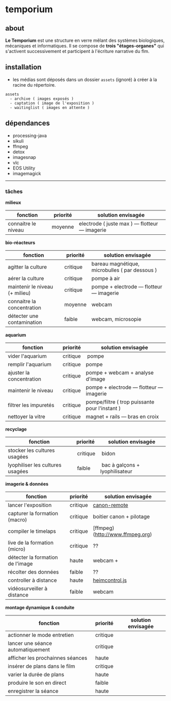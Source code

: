 # temporium

## about
**Le Temporium** est une structure en verre mêlant des systèmes biologiques, mécaniques et  informatiques. Il se compose de **trois "étages-organes"** qui s'activent successivement et participent à l'écriture narrative du flm.

## installation
- les médias sont déposés dans un dossier `assets` (ignoré) à créer à la racine du répertoire.

````
assets
  - archive ( images exposés ) 
  - captation ( image de l'exposition ) 
  - waitinglist ( images en attente )
````

## dépendances

- processing-java
- sikuli
- ffmpeg
- detox
- imagesnap
- vlc
- EOS Utility
- imagemagick

___

### tâches

**milieux**

| fonction                          | priorité | solution envisagée                                            |
| --------------------------------- | -------- |-------------------------------------------------------------- |
| connaitre le niveau               | moyenne  | electrode ( juste max ) — flotteur — imagerie                 |

**bio-réacteurs**

| fonction                          | priorité | solution envisagée                                            |
| --------------------------------- | -------- |-------------------------------------------------------------- |
| agitter la culture                | critique | bareau magnétique, microbulles ( par dessous )                |
| aérer la culture                  | critique | pompe à air                                                   |
| maintenir le niveau (+ milieu)    | critique | pompe + electrode — flotteur — imagerie                       |
| connaitre la concentration        | moyenne  | webcam                                                        |
| détecter une contamination        | faible   | webcam, microsopie                                            |

**aquarium**

| fonction                          | priorité | solution envisagée                                            |
| --------------------------------- | -------- |-------------------------------------------------------------- |
| vider l'aquarium                  | critique | pompe                                                         |
| remplir l'aquarium                | critique | pompe                                                         |
| ajuster la concentration          | critique | pompe + webcam + analyse d'image                              |
| maintenir le niveau               | critique | pompe + electrode — flotteur — imagerie                       | 
| filtrer les impuretés             | critique | pompe/filtre ( trop puissante pour l'instant )                |
| nettoyer la vitre                 | critique | magnet + rails — bras en croix                                | 

**recyclage**

| fonction                          | priorité | solution envisagée                                            |
| --------------------------------- | -------- |-------------------------------------------------------------- |
| stocker les cultures usagées      | critique | bidon                                                         |
| lyophiliser les cultures usagées  | faible   | bac à galçons + lyophilisateur                                |


**imagerie & données**

| fonction                          | priorité | solution envisagée                                            |
| --------------------------------- | -------- |-------------------------------------------------------------- |
| lancer l'exposition               | critique | [canon-remote](http://pythonhosted.org/canon-remote/index.html)|
| capturer la formation (macro)     | critique | boitier canon + pilotage
| compiler le timelaps              | critique | [ffmpeg)(http://www.ffmpeg.org)
| live de la formation (micro)      | critique | ?? |
| détecter la formation de l'image  | haute    | webcam + |
| récolter des données              | faible   | ?? |
| controller à distance             | haute    | [heimcontrol.js](http://ni-c.github.io/heimcontrol.js)|
| vidéosurveiller à distance        | faible   | webcam |

**montage dynamique & conduite**

| fonction                           | priorité | solution envisagée                                            |
| ---------------------------------- | -------- |-------------------------------------------------------------- |
| actionner le mode entretien        | critique | |
| lancer une séance automatiquement  | critique | | 
| afficher les prochainnes séances   | haute    | |
| insérer de plans dans le film      | critique | |
| varier la durée de plans           | haute    | |
| produire le son en direct          | faible   | |
| enregistrer la séance              | haute    | |
